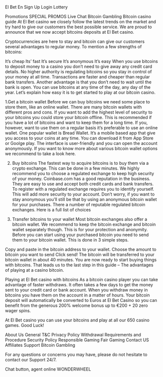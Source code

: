 El Bet
En
Sign Up
Login
Lottery
 
Promotions
 SPECIAL PROMOS
Live Chat
Bitcoin Gambling
Bitcoin casino guide
At El Bet casino we closely follow the latest trends on the market and try hard to give our customers the best possible service. We are proud to announce that we now accept bitcoins deposits at El Bet casino.

Cryptocurrencies are here to stay and bitcoin can give our customers several advantages to regular money. To mention a few strengths of bitcoins:

It’s cheap
Its’ fast
It’s secure
It’s anonymous
It’s easy
When you use bitcoins to deposit money to a casino you don’t need to give away any credit card details. No higher authority is regulating bitcoins so you stay in control of your money at all time. Transactions are faster and cheaper than regular bank transfers. Another advantage is that you don’t need to wait until the bank is open. You can use bitcoins at any time of the day, any day of the year. Let’s explain how easy it is to get started to play at our bitcoin casino.



1.Get a bitcoin wallet
Before we can buy bitcoins we need some place to store them, like an online wallet. There are many bitcoin wallets with different pros and cons. If you want to add the highest level of security to your bitcoins you could store your bitcoin offline. This is recommended if you have a lot of bitcoins and want to keep them for a long time. If you, however, want to use them on a regular basis it’s preferable to use an online wallet. One popular wallet is Bread Wallet. It’s a mobile based app that give you access to your coins at any time. You can download it from App Store or Goolge play. The interface is user-friendly and you can open the account anonymously. If you want to know more about various bitcoin wallet options we recommend to take a look here.

2. Buy bitcoins
The fastest way to acquire bitcoins is to buy them via a crypto exchange. This can be done in a few minutes. We highly recommend you to choose a regulated exchange to keep high security of your money. Coinbase.com has a good reputation in the business. They are easy to use and accept both credit cards and bank transfers. To register with a regulated exchange requires you to identify yourself. This will add more security to your account. Don’t worry, if you want to stay anonymous you’ll still be that by using an anonymous bitcoin wallet for your purchases.
There a number of reputable regulated bitcoin exchanges.
Here is a full list of choices

3. Transfer bitcoins to your wallet
Most bitcoin exchanges also offer a bitcoin wallet. We recommend to keep the bitcoin exchange and bitcoin wallet separately though. This is for your protection and anonymity. Before you can start using your purchased bitcoin you need to send them to your bitcoin wallet. This is done in 3 simple steps.

Copy and paste in the bitcoin address to your wallet.
Choose the amount to bitcoin you want to send
Click send!
The bitcoin will be transferred to your bitcoin wallet in about 40 minutes. You are now ready to start buying things with bitcoins. That leads us to the last step in this guide – The advantages of playing at a casino bitcoin.

Playing at El Bet casino with bitcoins
As a bitcoin casino player you can take advantage of faster withdraws. It often takes a few days to get the money sent to your credit card or bank account. When you withdraw money in bitcoins you have them on the account in a matter of hours. Your bitcoin deposit will automatically be converted to Euros at El Bet Casino so you can benefit from the generous 200% welcome bonus up to €200 + 20 zero wager spins.

At El Bet casino you can use your bitcoins and play at all our 650 casino games. Good Luck!

About Us General T&C Privacy Policy Withdrawal Requirements and Procedure Security Policy Responsible Gaming Fair Gaming Contact US Affiliates Support Bitcoin Gambling


For any questions or concerns you may have, please do not hesitate to contact our Support 24/7.




    

Chat button, agent online
WONDERWHEEL